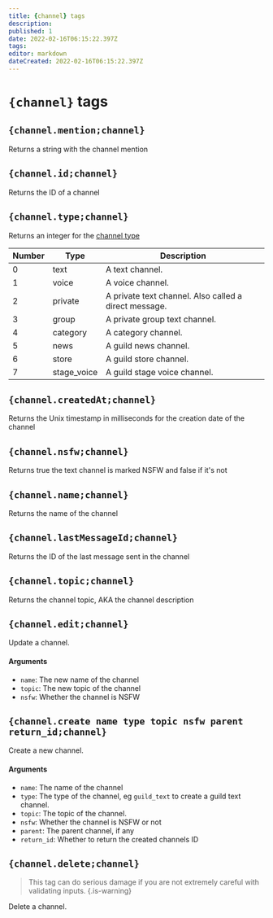 ```yaml
---
title: {channel} tags
description: 
published: 1
date: 2022-02-16T06:15:22.397Z
tags: 
editor: markdown
dateCreated: 2022-02-16T06:15:22.397Z
---
```


# `{channel}` tags

## `{channel.mention;channel}`

Returns a string with the channel mention

## `{channel.id;channel}`

Returns the ID of a channel

## `{channel.type;channel}`

Returns an integer for the [channel type](https://discordpy.readthedocs.io/en/stable/api.html#discord.ChannelType)

| Number | Type        | Description                                           |
|--------|-------------|-------------------------------------------------------|
| 0      | text        | A text channel.                                       |
| 1      | voice       | A voice channel.                                      |
| 2      | private     | A private text channel. Also called a direct message. |
| 3      | group       | A private group text channel.                         |
| 4      | category    | A category channel.                                   |
| 5      | news        | A guild news channel.                                 |
| 6      | store       | A guild store channel.                                |
| 7      | stage_voice | A guild stage voice channel.                          |

## `{channel.createdAt;channel}`

Returns the Unix timestamp in milliseconds for the creation date of the channel

## `{channel.nsfw;channel}`

Returns true the text channel is marked NSFW and false if it's not

## `{channel.name;channel}`

Returns the name of the channel

## `{channel.lastMessageId;channel}`

Returns the ID of the last message sent in the channel

## `{channel.topic;channel}`

Returns the channel topic, AKA the channel description

## `{channel.edit;channel}`

Update a channel.

#### Arguments
- `name`: The new name of the channel
- `topic`: The new topic of the channel
- `nsfw`: Whether the channel is NSFW

## `{channel.create name type topic nsfw parent return_id;channel}`

Create a new channel. 

#### Arguments
- `name`: The name of the channel
- `type`: The type of the channel, eg `guild_text` to create a guild text channel.
- `topic`: The topic of the channel.
- `nsfw`: Whether the channel is NSFW or not
- `parent`: The parent channel, if any
- `return_id`: Whether to return the created channels ID

## `{channel.delete;channel}`

> This tag can do serious damage if you are not extremely careful with validating inputs. {.is-warning}

Delete a channel.
